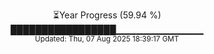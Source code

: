 <p align="center">
⏳Year Progress (59.94 %) <br>
█████████████████▁▁▁▁▁▁▁▁▁▁▁▁▁ <br>
<sub>Updated: Thu, 07 Aug 2025 18:39:17 GMT</sub>
</p>

